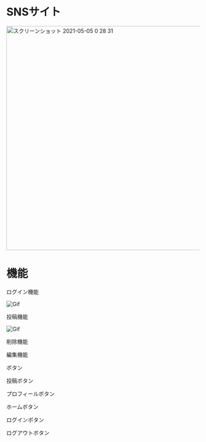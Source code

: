 <h1>SNSサイト</h1>

<img width="585" alt="スクリーンショット 2021-05-05 0 28 31" src="https://user-images.githubusercontent.com/66195678/117028715-eebbf000-ad38-11eb-82b3-0b77f85e6d1d.png">

<h1>機能</h1>

ログイン機能

![Gif](https://user-images.githubusercontent.com/66195678/117164166-53da1900-adff-11eb-9468-8e2fdc850d87.gif)


投稿機能

![Gif](https://user-images.githubusercontent.com/66195678/117167594-5be78800-ae02-11eb-95e2-2eb1a1df90f0.gif)

削除機能



編集機能



ボタン

投稿ボタン



プロフィールボタン



ホームボタン



ログインボタン



ログアウトボタン



